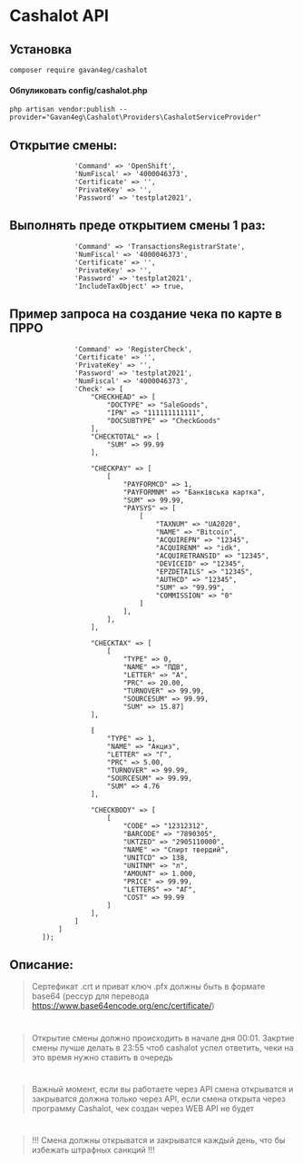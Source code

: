 # Cashalot API


## Установка
``` 
composer require gavan4eg/cashalot
```
#### Обпуликовать config/cashalot.php
``` 
php artisan vendor:publish --provider="Gavan4eg\Cashalot\Providers\CashalotServiceProvider"
``` 

## Открытие смены:

```              
                'Command' => 'OpenShift',
                'NumFiscal' => '4000046373',
                'Certificate' => '',
                'PrivateKey' => '',
                'Password' => 'testplat2021',
```

## Выполнять преде открытием смены 1 раз:

```
                'Command' => 'TransactionsRegistrarState',
                'NumFiscal' => '4000046373',
                'Certificate' => '',
                'PrivateKey' => '',
                'Password' => 'testplat2021',
                'IncludeTaxObject' => true,
```

## Пример запроса на создание чека по карте в ПРРО

```
                'Command' => 'RegisterCheck',
                'Certificate' => '',
                'PrivateKey' => '',
                'Password' => 'testplat2021',
                'NumFiscal' => '4000046373',
                'Check' => [
                    "CHECKHEAD" => [
                        "DOCTYPE" => "SaleGoods",
                        "IPN" => "111111111111",
                        "DOCSUBTYPE" => "CheckGoods"
                    ],
                    "CHECKTOTAL" => [
                        "SUM" => 99.99
                    ],

                    "CHECKPAY" => [
                        [
                            "PAYFORMCD" => 1,
                            "PAYFORMNM" => "Банківська картка",
                            "SUM" => 99.99,
                            "PAYSYS" => [
                                [
                                    "TAXNUM" => "UA2020",
                                    "NAME" => "Bitcoin",
                                    "ACQUIREPN" => "12345",
                                    "ACQUIRENM" => "idk",
                                    "ACQUIRETRANSID" => "12345",
                                    "DEVICEID" => "12345",
                                    "EPZDETAILS" => "12345",
                                    "AUTHCD" => "12345",
                                    "SUM" => "99.99",
                                    "COMMISSION" => "0"
                                ]
                            ],
                        ],
                    ],

                    "CHECKTAX" => [
                        [
                            "TYPE" => 0,
                            "NAME" => "ПДВ",
                            "LETTER" => "А",
                            "PRC" => 20.00,
                            "TURNOVER" => 99.99,
                            "SOURCESUM" => 99.99,
                            "SUM" => 15.87]
                    ],

                    [
                        "TYPE" => 1,
                        "NAME" => "Акциз",
                        "LETTER" => "Г",
                        "PRC" => 5.00,
                        "TURNOVER" => 99.99,
                        "SOURCESUM" => 99.99,
                        "SUM" => 4.76
                    ],

                    "CHECKBODY" => [
                        [
                            "CODE" => "12312312",
                            "BARCODE" => "7890305",
                            "UKTZED" => "2905110000",
                            "NAME" => "Спирт твердий",
                            "UNITCD" => 138,
                            "UNITNM" => "л",
                            "AMOUNT" => 1.000,
                            "PRICE" => 99.99,
                            "LETTERS" => "АГ",
                            "COST" => 99.99
                        ]
                    ],
                ]
            ]
        ]);
```
## Описание:

> Сертефикат .crt и приват ключ .pfx должны быть в формате base64 (рессур для перевода https://www.base64encode.org/enc/certificate/)
#
> Открытие смены должно происходить в начале дня 00:01. Закртие смены лучше делать в 23:55 чтоб cashalot успел ответить, чеки на это время нужно ставить в очередь
#
> Важный момент, если вы работаете через API смена открыватся и закрыватся должна только через API, если смена открыта через программу Cashalot, чек создан через WEB API не будет
#
> !!! Смена должны открыватся и закрыватся каждый день, что бы избежать штрафных санкций !!!
